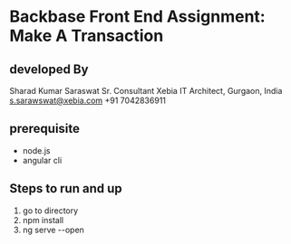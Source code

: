 # Backbase Front End Assignment: Make A Transaction

## developed By

Sharad Kumar Saraswat
Sr. Consultant Xebia IT Architect, Gurgaon, India
s.sarawswat@xebia.com
+91 7042836911

## prerequisite
- node.js
- angular cli

## Steps to run and up

1. go to directory
2. npm install
3. ng serve --open




